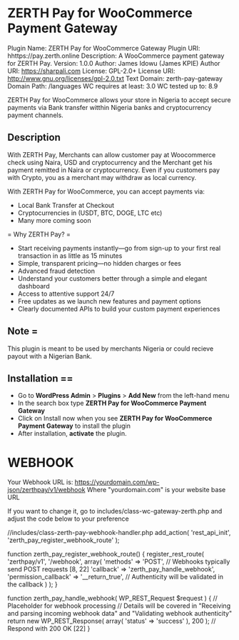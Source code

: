# ZERTH Pay for WooCommerce Payment Gateway
Plugin Name: ZERTH Pay for WooCommerce Gateway
Plugin URI:  hhttps://pay.zerth.online
Description: A WooCommerce payment gateway for ZERTH Pay.
Version:     1.0.0
Author:      James Idowu (James KPIE)
Author URI:  https://sharpali.com
License:     GPL-2.0+
License URI: http://www.gnu.org/licenses/gpl-2.0.txt
Text Domain: zerth-pay-gateway
Domain Path: /languages
WC requires at least: 3.0
WC tested up to: 8.9


 ZERTH Pay for WooCommerce allows your store in Nigeria to accept secure payments via Bank transfer witthin Nigeria banks and cryptocurrency payment channels.

## Description

With ZERTH Pay, Merchants can allow customer pay at Woocommerce check using Naira, USD and cryptocurrency and the Merchant get his payment remitted in Naira or cryptocurrency. Even if you customers pay with Crypto, you as a merchant may withdraw as local currency.

With ZERTH Pay for WooCommerce, you can accept payments via:

* Local Bank Transfer at Checkout
* Cryptocurrencies in (USDT, BTC, DOGE, LTC etc)
* Many more coming soon

= Why ZERTH Pay? =

* Start receiving payments instantly—go from sign-up to your first real transaction in as little as 15 minutes
* Simple, transparent pricing—no hidden charges or fees
* Advanced fraud detection
* Understand your customers better through a simple and elegant dashboard
* Access to attentive support 24/7
* Free updates as we launch new features and payment options
* Clearly documented APIs to build your custom payment experiences



## Note =

This plugin is meant to be used by merchants Nigeria or could recieve payout with a Nigerian Bank.


## Installation ==

*   Go to __WordPress Admin__ > __Plugins__ > __Add New__ from the left-hand menu
*   In the search box type __ZERTH Pay for WooCommerce Payment Gateway__
*   Click on Install now when you see __ZERTH Pay for WooCommerce Payment Gateway__ to install the plugin
*   After installation, __activate__ the plugin.

# WEBHOOK

Your Webhook URL is:
https://yourdomain.com/wp-json/zerthpay/v1/webhook
Where "yourdomain.com" is your website base URL

If you want to change it, go to includes/class-wc-gateway-zerth.php and adjust the code below to your preference

//includes/class-zerth-pay-webhook-handler.php
add_action( 'rest_api_init', 'zerth_pay_register_webhook_route' );

function zerth_pay_register_webhook_route() {
    register_rest_route( 'zerthpay/v1', '/webhook', array(
        'methods'             => 'POST', // Webhooks typically send POST requests [8, 22]
        'callback'            => 'zerth_pay_handle_webhook',
        'permission_callback' => '__return_true', // Authenticity will be validated in the callback
    ) );
}

function zerth_pay_handle_webhook( WP_REST_Request $request ) {
    // Placeholder for webhook processing
    // Details will be covered in "Receiving and parsing incoming webhook data" and "Validating webhook authenticity"
    return new WP_REST_Response( array( 'status' => 'success' ), 200 ); // Respond with 200 OK [22]
}